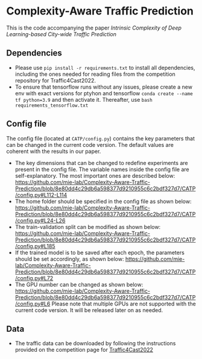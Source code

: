 
# Complexity-Aware Traffic Prediction 


This is the code accompanying the paper _Intrinsic Complexity of Deep Learning-based City-wide Traffic Prediction_

## Dependencies
- Please use `pip install -r requirements.txt` to install all dependencies, including the ones needed for reading files from the competition repository for Traffic4Cast2022.
- To ensure that tensorflow runs without any issues, please create a new env with exact versions for ptyhon and tensorflow `conda create --name tf python=3.9` and then activate it. Thereafter, use `bash requirements_tensorflow.txt`
 


## Config file
The config file (located at `CATP/config.py`) contains the key parameters that can be changed in the current code version. The default values are coherent with the results in our paper. 

- The key dimensions that can be changed to redefine experiments are present in the config file. The variable names inside the config file are self-explanatory. The most important ones are described below:
  https://github.com/mie-lab/Complexity-Aware-Traffic-Prediction/blob/8e80dd4c29db6a598377d9210955c6c2bdf327d7/CATP/config.py#L112-L114
- The home folder should be specified in the config file as shown below:
  https://github.com/mie-lab/Complexity-Aware-Traffic-Prediction/blob/8e80dd4c29db6a598377d9210955c6c2bdf327d7/CATP/config.py#L24-L26
- The train-validation split can be modified as shown below:
  https://github.com/mie-lab/Complexity-Aware-Traffic-Prediction/blob/8e80dd4c29db6a598377d9210955c6c2bdf327d7/CATP/config.py#L185
- If the trained model is to be saved after each epoch, the parameters should be set accordingly, as shown below:
  https://github.com/mie-lab/Complexity-Aware-Traffic-Prediction/blob/8e80dd4c29db6a598377d9210955c6c2bdf327d7/CATP/config.py#L72
- The GPU number can be changed as shown below:
  https://github.com/mie-lab/Complexity-Aware-Traffic-Prediction/blob/8e80dd4c29db6a598377d9210955c6c2bdf327d7/CATP/config.py#L6
  Please note that multiple GPUs are not supported with the current code version. It will be released later on as needed.
  

## Data
- The traffic data can be downloaded by following the instructions provided on the competition page for [Traffic4Cast2022](https://github.com/iarai/NeurIPS2022-traffic4cast)
